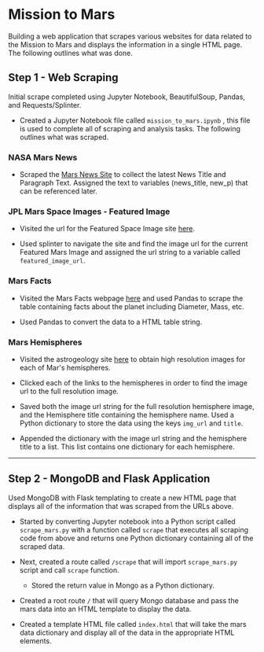 # Mission to Mars

Building a web application that scrapes various websites for data related to the Mission to Mars and displays the information in a single HTML page. The following outlines what was done.

## Step 1 - Web Scraping

Initial scrape completed using Jupyter Notebook, BeautifulSoup, Pandas, and Requests/Splinter.

* Created a Jupyter Notebook file called `mission_to_mars.ipynb` , this file is used to complete all of scraping and analysis tasks. The following outlines what was scraped.

### NASA Mars News

* Scraped the [Mars News Site](https://redplanetscience.com/) to collect the latest News Title and Paragraph Text. Assigned the text to variables (news_title, new_p) that can be referenced later.

### JPL Mars Space Images - Featured Image

* Visited the url for the Featured Space Image site [here](https://spaceimages-mars.com).

* Used splinter to navigate the site and find the image url for the current Featured Mars Image and assigned the url string to a variable called `featured_image_url`.

### Mars Facts

* Visited the Mars Facts webpage [here](https://galaxyfacts-mars.com) and used Pandas to scrape the table containing facts about the planet including Diameter, Mass, etc.

* Used Pandas to convert the data to a HTML table string.

### Mars Hemispheres

* Visited the astrogeology site [here](https://marshemispheres.com/) to obtain high resolution images for each of Mar's hemispheres.

* Clicked each of the links to the hemispheres in order to find the image url to the full resolution image.

* Saved both the image url string for the full resolution hemisphere image, and the Hemisphere title containing the hemisphere name. Used a Python dictionary to store the data using the keys `img_url` and `title`.

* Appended the dictionary with the image url string and the hemisphere title to a list. This list contains one dictionary for each hemisphere.

- - -

## Step 2 - MongoDB and Flask Application

Used MongoDB with Flask templating to create a new HTML page that displays all of the information that was scraped from the URLs above.

* Started by converting Jupyter notebook into a Python script called `scrape_mars.py` with a function called `scrape` that executes all scraping code from above and returns one Python dictionary containing all of the scraped data.

* Next, created a route called `/scrape` that will import `scrape_mars.py` script and call `scrape` function.

  * Stored the return value in Mongo as a Python dictionary.

* Created a root route `/` that will query Mongo database and pass the mars data into an HTML template to display the data.

* Created a template HTML file called `index.html` that will take the mars data dictionary and display all of the data in the appropriate HTML elements. 

